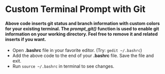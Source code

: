 # Custom Terminal Prompt with Git
#### Above code inserts git status and branch information with custom colors for your existing terminal. The *prompt_git()* function is used to enable git information on your working directory. Feel free to remove it and related inserts if you want.
* Open **.bashrc** file in your favorite editor. (Try: `gedit ~/.bashrc`)
* Add the above code to the end of your **.bashrc** file. Save the file and exit.
* Run `source ~/.bashrc` in terminal to see changes.
